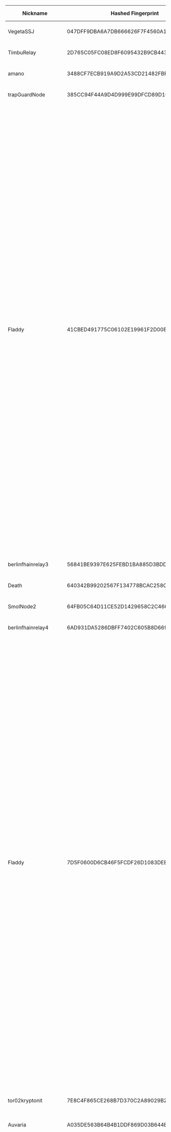 | Nickname |  Hashed Fingerprint	| Or Addresses | Contact | Running | Flags | Last Seen | First Seen | Last Restarted | Advertised Bandwidth | Platform | Version | Version Status | Recommended Version | Verified hostnames | Exit policy |
|---|---|---|---|---|---|---|---|---|---|---|---|---|---|---|---|
|VegetaSSJ | 047DFF9DBA6A7DB666626F7F4560A1D7B1135F73 | ["217.123.114.168:9001"] | <myusernameis AT outlook DOT com> | true | Running, V2Dir, Valid | 2025-09-12 21:00:00 | 2025-09-12 16:00:00 | 2025-09-12 15:33:08 | 0 | Tor 0.4.8.17 on Linux | 0.4.8.17 | recommended | true | ["217-123-114-168.cable.dynamic.v4.ziggo.nl"] | ["reject *:*"]|
|TimbuRelay | 2D765C05FC08ED8F6095432B9CB443036975EEA1 | ["90.191.35.58:9443"] | N/A | true | Running, V2Dir, Valid | 2025-09-12 21:00:00 | 2025-09-12 16:00:00 | 2025-09-12 18:07:55 | 0 | Tor 0.4.8.17 on Linux | 0.4.8.17 | recommended | true | ["58-35-191-90.dyn.estpak.ee"] | ["reject *:*"]|
|amano | 3488CF7ECB919A9D2A53CD21482FBF395B721A96 | ["157.180.37.67:9001"] | Eder Nucci <eder nucci AT gmail dot com> | true | Running, V2Dir, Valid | 2025-09-12 21:00:00 | 2025-09-12 01:00:00 | 2025-09-12 01:16:27 | 0 | Tor 0.4.8.17 on Linux | 0.4.8.17 | recommended | true | ["static.67.37.180.157.clients.your-server.de"] | ["reject *:*"]|
|trapGuardNode | 385CC94F44A9D4D999E99DFCD89D1CAD98263405 | ["162.62.225.238:9001"] | your_email@example.com | true | Running, V2Dir, Valid | 2025-09-12 21:00:00 | 2025-09-12 14:00:00 | 2025-09-12 13:15:50 | 0 | Tor 0.4.8.17 on Linux | 0.4.8.17 | recommended | true | N/A | ["reject *:*"]|
|Fladdy | 41CBED491775C06102E19961F2D00BCD5C821CF5 | ["91.219.238.161:9006"] | FladloBillo22@proton.me | true | Exit, Running, V2Dir, Valid | 2025-09-12 21:00:00 | 2025-09-12 11:00:00 | 2025-09-12 09:54:50 | 0 | Tor 0.4.8.17 on Linux | 0.4.8.17 | recommended | true | N/A | ["reject 0.0.0.0/8:*","reject 169.254.0.0/16:*","reject 127.0.0.0/8:*","reject 192.168.0.0/16:*","reject 10.0.0.0/8:*","reject 172.16.0.0/12:*","reject 91.219.238.161:*","accept *:20-22","accept *:43","accept *:53","accept *:79-81","accept *:194","accept *:220","accept *:389","accept *:443","accept *:465","accept *:531","accept *:543-544","accept *:554","accept *:563","accept *:587","accept *:636","accept *:706","accept *:853","accept *:873","accept *:902-904","accept *:981","accept *:989-995","accept *:1194","accept *:1220","accept *:1293","accept *:1500","accept *:1533","accept *:1677","accept *:1723","accept *:1755","accept *:1863","accept *:2082","accept *:2083","accept *:2086-2087","accept *:2095-2096","accept *:2102-2104","accept *:3128","accept *:3690","accept *:4321","accept *:4643","accept *:5050","accept *:5190","accept *:5222-5223","accept *:5228","accept *:5900","accept *:6660-6669","accept *:6679","accept *:6697","accept *:8000","accept *:8008","accept *:8074","accept *:8080","accept *:8082","accept *:8087-8088","accept *:8332-8333","accept *:8443","accept *:8888","accept *:9418","accept *:9999","accept *:10000","accept *:11371","accept *:19294","accept *:19638","accept *:50002","accept *:64738","reject *:*"]|
|berlinfhainrelay3 | 56841BE9397E625FEBD1BA885D3BDD390AC9FAE5 | ["5.28.89.19:9914"] | Yannick Dixken yannixk@dixken.de | true | Running, V2Dir, Valid | 2025-09-12 21:00:00 | 2025-09-12 19:00:00 | 2025-09-12 18:42:06 | 0 | Tor 0.4.8.17 on Linux | 0.4.8.17 | recommended | true | N/A | ["reject *:*"]|
|Death | 640342B99202567F134778BCAC258C1A966AD7EE | ["15.204.199.12:47474"] | nobody | true | Running, Valid | 2025-09-12 21:00:00 | 2025-09-12 13:00:00 | 2025-09-12 12:30:41 | 0 | Tor 0.4.8.16 on Linux | 0.4.8.16 | recommended | true | ["exitz.org"] | ["reject *:*"]|
|SmolNode2 | 64FB05C64D11CE52D1429658C2C466E86FAFA2E7 | ["188.68.60.91:8443","[2a03:4000:1b:c6:536d:6f6c:4e6f:6465]:8443"] | 0xFFFFFFFF Random Person | true | Running, V2Dir, Valid | 2025-09-12 21:00:00 | 2025-09-12 18:00:00 | 2025-09-12 17:46:59 | 0 | Tor 0.4.8.17 on Linux | 0.4.8.17 | recommended | true | ["smolno.de"] | ["reject *:*"]|
|berlinfhainrelay4 | 6AD931DA5286DBFF7402C605B8D66949C3700F30 | ["5.28.89.19:9915"] | Yannick Dixken yannixk@dixken.de | true | Running, V2Dir, Valid | 2025-09-12 21:00:00 | 2025-09-12 19:00:00 | 2025-09-12 18:41:54 | 0 | Tor 0.4.8.17 on Linux | 0.4.8.17 | recommended | true | N/A | ["reject *:*"]|
|Fladdy | 7D5F0600D6CB46F5FCDF26D1083DEEF131BAC437 | ["91.219.238.161:9002"] | FladloBillo22@proton.me | true | Exit, Running, V2Dir, Valid | 2025-09-12 21:00:00 | 2025-09-12 11:00:00 | 2025-09-12 09:54:50 | 0 | Tor 0.4.8.17 on Linux | 0.4.8.17 | recommended | true | N/A | ["reject 0.0.0.0/8:*","reject 169.254.0.0/16:*","reject 127.0.0.0/8:*","reject 192.168.0.0/16:*","reject 10.0.0.0/8:*","reject 172.16.0.0/12:*","reject 91.219.238.161:*","accept *:20-22","accept *:43","accept *:53","accept *:79-81","accept *:194","accept *:220","accept *:389","accept *:443","accept *:465","accept *:531","accept *:543-544","accept *:554","accept *:563","accept *:587","accept *:636","accept *:706","accept *:853","accept *:873","accept *:902-904","accept *:981","accept *:989-995","accept *:1194","accept *:1220","accept *:1293","accept *:1500","accept *:1533","accept *:1677","accept *:1723","accept *:1755","accept *:1863","accept *:2082","accept *:2083","accept *:2086-2087","accept *:2095-2096","accept *:2102-2104","accept *:3128","accept *:3690","accept *:4321","accept *:4643","accept *:5050","accept *:5190","accept *:5222-5223","accept *:5228","accept *:5900","accept *:6660-6669","accept *:6679","accept *:6697","accept *:8000","accept *:8008","accept *:8074","accept *:8080","accept *:8082","accept *:8087-8088","accept *:8332-8333","accept *:8443","accept *:8888","accept *:9418","accept *:9999","accept *:10000","accept *:11371","accept *:19294","accept *:19638","accept *:50002","accept *:64738","reject *:*"]|
|tor02kryptonit | 7E8C4F865CE268B7D370C2A89029B23A0D5ED47E | ["86.52.62.47:9091"] | dev.null@kryptonit.org | true | Fast, Running, V2Dir, Valid | 2025-09-12 21:00:00 | 2025-09-12 17:00:00 | 2025-09-12 16:47:20 | 9129984 | Tor 0.4.8.17 on Linux | 0.4.8.17 | recommended | true | ["86-52-62-47.norlyscustomer.net"] | ["reject *:*"]|
|Auvaria | A035DE563B64B4B1DDF869D03B644ED8CA44CF6B | ["5.255.102.162:9001","[2a04:52c0:107:6095::1]:9001"] | N/A | false | Running, V2Dir, Valid | 2025-09-12 04:00:00 | 2025-09-12 03:00:00 | 2025-09-12 02:19:44 | 0 | Tor 0.4.8.17 on Linux | 0.4.8.17 | recommended | true | N/A | ["reject *:*"]|
|Fladdy | A096CED80F44487F208CB9850E77A5AD6034F826 | ["91.219.238.161:9004"] | FladloBillo22@proton.me | true | Exit, Running, V2Dir, Valid | 2025-09-12 21:00:00 | 2025-09-12 11:00:00 | 2025-09-12 09:54:50 | 0 | Tor 0.4.8.17 on Linux | 0.4.8.17 | recommended | true | N/A | ["reject 0.0.0.0/8:*","reject 169.254.0.0/16:*","reject 127.0.0.0/8:*","reject 192.168.0.0/16:*","reject 10.0.0.0/8:*","reject 172.16.0.0/12:*","reject 91.219.238.161:*","accept *:20-22","accept *:43","accept *:53","accept *:79-81","accept *:194","accept *:220","accept *:389","accept *:443","accept *:465","accept *:531","accept *:543-544","accept *:554","accept *:563","accept *:587","accept *:636","accept *:706","accept *:853","accept *:873","accept *:902-904","accept *:981","accept *:989-995","accept *:1194","accept *:1220","accept *:1293","accept *:1500","accept *:1533","accept *:1677","accept *:1723","accept *:1755","accept *:1863","accept *:2082","accept *:2083","accept *:2086-2087","accept *:2095-2096","accept *:2102-2104","accept *:3128","accept *:3690","accept *:4321","accept *:4643","accept *:5050","accept *:5190","accept *:5222-5223","accept *:5228","accept *:5900","accept *:6660-6669","accept *:6679","accept *:6697","accept *:8000","accept *:8008","accept *:8074","accept *:8080","accept *:8082","accept *:8087-8088","accept *:8332-8333","accept *:8443","accept *:8888","accept *:9418","accept *:9999","accept *:10000","accept *:11371","accept *:19294","accept *:19638","accept *:50002","accept *:64738","reject *:*"]|
|TorRelay9273516178 | A2A8EB2A8B7D05DB4CA807F7A79D5BC9D48D7C1B | ["180.181.204.254:443"] | tor.relay9273516178@protonmail.com | true | Running, V2Dir, Valid | 2025-09-12 21:00:00 | 2025-09-12 19:00:00 | 2025-09-12 18:21:11 | 0 | Tor 0.4.8.17 on Linux | 0.4.8.17 | recommended | true | N/A | ["reject *:*"]|
|oimnidtx | A3159EAEC5290671EA9400F6E068E40EE11EF48D | ["31.17.44.37:9001"] | oimnidtx@4wrd.cc | true | Running, V2Dir, Valid | 2025-09-12 21:00:00 | 2025-09-12 11:00:00 | 2025-09-12 10:04:26 | 0 | Tor 0.4.8.17 on Linux | 0.4.8.17 | recommended | true | ["ip1f112c25.dynamic.kabel-deutschland.de"] | ["reject *:*"]|
|berlinfhainrelay1 | A373210329C44EECE98BDF57CC3F26D660BE53F8 | ["5.28.89.19:9912"] | Yannick Dixken yannixk@dixken.de | true | Running, V2Dir, Valid | 2025-09-12 21:00:00 | 2025-09-12 19:00:00 | 2025-09-12 18:41:53 | 0 | Tor 0.4.8.17 on Linux | 0.4.8.17 | recommended | true | N/A | ["reject *:*"]|
|TRALALA | A65A4654118D418CE517B865340B3D2D10542225 | ["86.54.28.193:9001"] | N/A | false | Running, V2Dir, Valid | 2025-09-12 20:00:00 | 2025-09-12 19:00:00 | 2025-09-12 18:20:09 | 0 | Tor 0.4.8.9 on Linux | 0.4.8.9 | recommended | true | N/A | ["reject *:*"]|
|tor02kryptonit | B1D1D77E93A7621E91CEF2B15A13D7634F4949FF | ["86.52.62.47:15873"] | dev.null@kryptonit.org | true | Fast, Running, V2Dir, Valid | 2025-09-12 21:00:00 | 2025-09-12 18:00:00 | 2025-09-12 16:50:04 | 9129984 | Tor 0.4.8.17 on Linux | 0.4.8.17 | recommended | true | ["86-52-62-47.norlyscustomer.net"] | ["reject *:*"]|
|operaTor | BB9C19BDE42CCAE091FD3854DC6B02AF55808D54 | ["162.202.107.146:8443"] | torrelay_operator.isothermally@8shield.net | false | Running, V2Dir, Valid | 2025-09-12 13:00:00 | 2025-09-12 00:00:00 | 2025-09-11 22:50:32 | 61555 | Tor 0.4.8.17 on Linux | 0.4.8.17 | recommended | true | N/A | ["reject *:*"]|
|trapGuardNode | C5146AC9F1565FA755498F7DE976141F1629B3A1 | ["162.62.225.238:9001"] | your_email@example.com | false | Running, V2Dir, Valid | 2025-09-12 14:00:00 | 2025-09-12 14:00:00 | 2025-09-10 09:04:07 | 188862 | Tor 0.4.8.17 on Linux | 0.4.8.17 | recommended | true | N/A | ["reject *:*"]|
|Fladdy | C58456A01D392904530CE0A17131ADF6540A7D11 | ["91.219.238.161:9000"] | FladloBillo22@proton.me | true | Exit, Running, V2Dir, Valid | 2025-09-12 21:00:00 | 2025-09-12 11:00:00 | 2025-09-12 09:54:50 | 0 | Tor 0.4.8.17 on Linux | 0.4.8.17 | recommended | true | N/A | ["reject 0.0.0.0/8:*","reject 169.254.0.0/16:*","reject 127.0.0.0/8:*","reject 192.168.0.0/16:*","reject 10.0.0.0/8:*","reject 172.16.0.0/12:*","reject 91.219.238.161:*","accept *:20-22","accept *:43","accept *:53","accept *:79-81","accept *:194","accept *:220","accept *:389","accept *:443","accept *:465","accept *:531","accept *:543-544","accept *:554","accept *:563","accept *:587","accept *:636","accept *:706","accept *:853","accept *:873","accept *:902-904","accept *:981","accept *:989-995","accept *:1194","accept *:1220","accept *:1293","accept *:1500","accept *:1533","accept *:1677","accept *:1723","accept *:1755","accept *:1863","accept *:2082","accept *:2083","accept *:2086-2087","accept *:2095-2096","accept *:2102-2104","accept *:3128","accept *:3690","accept *:4321","accept *:4643","accept *:5050","accept *:5190","accept *:5222-5223","accept *:5228","accept *:5900","accept *:6660-6669","accept *:6679","accept *:6697","accept *:8000","accept *:8008","accept *:8074","accept *:8080","accept *:8082","accept *:8087-8088","accept *:8332-8333","accept *:8443","accept *:8888","accept *:9418","accept *:9999","accept *:10000","accept *:11371","accept *:19294","accept *:19638","accept *:50002","accept *:64738","reject *:*"]|
|Glaciermonk6 | D16C4CC4B09B5DD3EAE5E29C5A360CAF3EDDE55D | ["178.128.43.7:443","[2a03:b0c0:1:e0::ad0e:1]:443"] | glaciermonk@outlook.com | true | Running, Valid | 2025-09-12 21:00:00 | 2025-09-12 08:00:00 | 2025-09-12 07:29:51 | 0 | Tor 0.4.8.17 on Linux | 0.4.8.17 | recommended | true | N/A | ["reject *:*"]|
|t0nBr0n | DA2381CDA496CA978583BD333AC842B8E95E06A2 | ["46.165.193.215:9100"] | tonbron@tuta.io | true | Exit, Running, V2Dir, Valid | 2025-09-12 21:00:00 | 2025-09-12 14:00:00 | 2025-09-12 13:42:03 | 0 | Tor 0.4.8.17 on Linux | 0.4.8.17 | recommended | true | N/A | ["reject 0.0.0.0/8:*","reject 169.254.0.0/16:*","reject 127.0.0.0/8:*","reject 192.168.0.0/16:*","reject 10.0.0.0/8:*","reject 172.16.0.0/12:*","reject 46.165.193.215:*","accept *:20-21","accept *:43","accept *:53","accept *:80-90","accept *:110","accept *:143","accept *:220","accept *:443","accept *:873","accept *:989-990","accept *:991","accept *:992","accept *:993","accept *:995","accept *:1194","accept *:4321","accept *:5222-5223","accept *:5228","accept *:9418","accept *:11371","accept *:64738","reject *:*"]|
|LoVeYoU | DB31CE134C380D655E33D9EFDC7638593D113335 | ["209.126.13.182:9001","[2605:a140:2280:5070::1]:9001"] | nononolovenononolove@gmail.com | true | Running, V2Dir, Valid | 2025-09-12 21:00:00 | 2025-09-12 04:00:00 | 2025-09-12 03:47:40 | 0 | Tor 0.4.8.10 on Linux | 0.4.8.10 | recommended | true | ["vmi2805070.contaboserver.net"] | ["reject *:*"]|
|berlinfhainrelay2 | F076D28959365B2D46E0DC846900687E2BB9F82C | ["5.28.89.19:9913"] | Yannick Dixken yannixk@dixken.de | true | Running, V2Dir, Valid | 2025-09-12 21:00:00 | 2025-09-12 19:00:00 | 2025-09-12 18:47:00 | 0 | Tor 0.4.8.17 on Linux | 0.4.8.17 | recommended | true | N/A | ["reject *:*"]|
|oimnidtx | FF56C698024E563252C6770C6FAAA035CFEF808D | ["31.17.44.37:9001"] | oimnidtx@4wrd.cc | false | Running, V2Dir, Valid | 2025-09-12 12:00:00 | 2025-09-12 12:00:00 | 2025-09-12 11:14:52 | 0 | Tor 0.4.8.17 on Linux | 0.4.8.17 | recommended | true | ["ip1f112c25.dynamic.kabel-deutschland.de"] | ["reject *:*"]|
